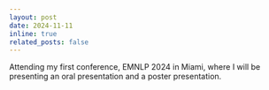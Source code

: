 ```yaml
---
layout: post
date: 2024-11-11
inline: true
related_posts: false
---
```


Attending my first conference, EMNLP 2024 in Miami, where I will be presenting an oral presentation and a poster presentation.
